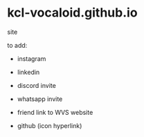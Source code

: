 # kcl-vocaloid.github.io
site

to add:
- instagram
- linkedin
- discord invite
- whatsapp invite
- friend link to WVS website

- github (icon hyperlink)
